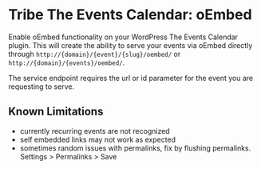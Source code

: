 Tribe The Events Calendar: oEmbed
===================

Enable oEmbed functionality on your WordPress The Events Calendar plugin. This will create the ability to 
serve your events via oEmbed directly through `http://{domain}/{event}/{slug}/oembed/` or `http://{domain}/{events}/oembed/`.

The service endpoint requires the url or id parameter for the event you are requesting to serve.


## Known Limitations

* currently recurring events are not recognized
* self embedded links may not work as expected
* sometimes random issues with permalinks, fix by flushing permalinks. Settings > Permalinks > Save

